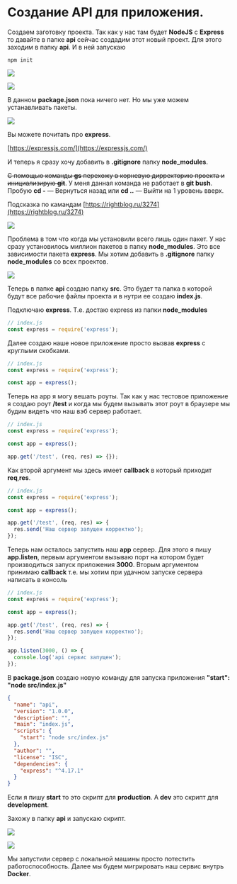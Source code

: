 # Создание API для приложения.

Создаем заготовку проекта. Так как у нас там будет **NodeJS** с **Express** то давайте в папке **api** сейчас создадим этот новый проект. Для этого заходим в папку **api**. И в ней запускаю

```shell
npm init
```

![](img/015.png)

![](img/016.png)

В данном **package.json** пока ничего нет. Но мы уже можем устанавливать пакеты.

![](img/017.png)

Вы можете почитать про **express**.

[https://expressjs.com/](https://expressjs.com/)

И теперь я сразу хочу добавить в **.gitignore** папку **node_modules**.

~~C помощью команды **gs** перехожу в корневую дирректорию проекта и инициализирую **git**~~. У меня данная команда не работает в **git bush**. Пробую **cd -** — Вернуться назад или **cd ..** — Выйти на 1 уровень вверх.

Подсказка по камандам [https://rightblog.ru/3274](https://rightblog.ru/3274)

![](img/018.png)

Проблема в том что когда мы установили всего лишь один пакет. У нас сразу установилось миллион пакетов в папку **node_modules**. Это все зависимости пакета **express**. Мы хотим добавить в **.gitignore** папку **node_modules** со всех проектов.

![](img/019.png)

Теперь в папке **api** создаю папку **src**. Это будет та папка в которой будут все рабочие файлы проекта и в нутри ее создаю **index.js**.

Подключаю **express**. Т.е. достаю express из папки **node_modules**

```js
// index.js
const express = require('express');
```

Далее создаю наше новое приложение просто вызвав **express** с круглыми скобками.

```js
// index.js
const express = require('express');

const app = express();
```

Теперь на app я могу вешать роуты. Так как у нас тестовое приложение я создаю роут **/test** и когда мы будем вызывать этот роут в браузере мы будим видеть что наш вэб сервер работает.

```js
// index.js
const express = require('express');

const app = express();

app.get('/test', (req, res) => {});
```

Как второй аргумент мы здесь имеет **callback** в который приходит **req**,**res**.

```js
// index.js
const express = require('express');

const app = express();

app.get('/test', (req, res) => {
  res.send('Наш сервер запущен корректно');
});
```

Теперь нам осталось запустить наш **app** сервер.
Для этого я пишу **app.listen**, первым аргументом вызываю порт на котором будет производиться запуск приложения **3000**. Вторым аргументом принимаю **callback** т.е. мы хотим при удачном запуске сервера написать в консоль

```js
// index.js
const express = require('express');

const app = express();

app.get('/test', (req, res) => {
  res.send('Наш сервер запущен корректно');
});

app.listen(3000, () => {
  console.log('api сервис запущен');
});
```

В **package.json** создаю новую команду для запуска приложения
**"start": "node src/index.js"**

```json
{
  "name": "api",
  "version": "1.0.0",
  "description": "",
  "main": "index.js",
  "scripts": {
    "start": "node src/index.js"
  },
  "author": "",
  "license": "ISC",
  "dependencies": {
    "express": "^4.17.1"
  }
}
```

Если я пишу **start** то это скрипт для **production**. А **dev** это скрипт для **development**.

Захожу в папку **api** и запускаю скрипт.

![](img/020.png)

![](img/021.png)

Мы запустили сервер с локальной машины просто потестить работоспособность.
Далее мы будем мигрировать наш сервис внутрь **Docker**.
